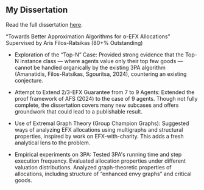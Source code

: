 ## My Dissertation

Read the full dissertation [here](dissertation/Dissertation_ArnavBhargava.pdf).

“Towards Better Approximation Algorithms for α-EFX Allocations” Supervised by Aris Filos-Ratsikas (80+% Outstanding)

- Exploration of the “Top-N” Case: Provided strong evidence that the Top-N instance class — where agents value only their top few goods — cannot be handled organically by the existing 3PA algorithm (Amanatidis, Filos-Ratsikas, Sgouritsa, 2024), countering an existing conjecture.
- Attempt to Extend 2/3-EFX Guarantee from 7 to 9 Agents: Extended the proof framework of AFS (2024) to the case of 9 agents. Though not fully complete, the dissertation covers many new subcases and offers groundwork that could lead to a publishable result.

- Use of Extremal Graph Theory (Group Champion Graphs): Suggested ways of analyzing EFX allocations using multigraphs and structural properties, inspired by work on EFX-with-charity. This adds a fresh analytical lens to the problem.

- Empirical experiments on 3PA: Tested 3PA's running time and step execution frequency. Evaluated allocation properties under different valuation distributions. Analyzed graph-theoretic properties of allocations, including structure of “enhanced envy graphs” and critical goods.